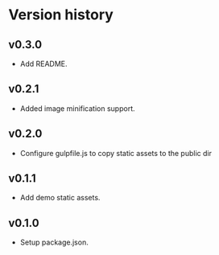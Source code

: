 # Version history

## v0.3.0

* Add README.

## v0.2.1

* Added image minification support.

## v0.2.0

* Configure gulpfile.js to copy static assets to the public dir

## v0.1.1

* Add demo static assets.

## v0.1.0

* Setup package.json.
